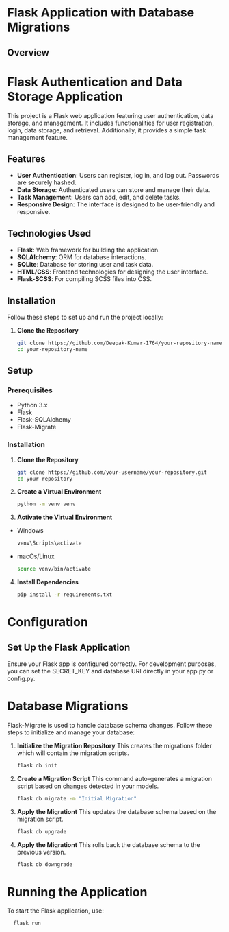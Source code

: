 # Flask Application with Database Migrations

## Overview

# Flask Authentication and Data Storage Application

This project is a Flask web application featuring user authentication, data storage, and management. It includes functionalities for user registration, login, data storage, and retrieval. Additionally, it provides a simple task management feature.

## Features

- **User Authentication**: Users can register, log in, and log out. Passwords are securely hashed.
- **Data Storage**: Authenticated users can store and manage their data.
- **Task Management**: Users can add, edit, and delete tasks.
- **Responsive Design**: The interface is designed to be user-friendly and responsive.

## Technologies Used

- **Flask**: Web framework for building the application.
- **SQLAlchemy**: ORM for database interactions.
- **SQLite**: Database for storing user and task data.
- **HTML/CSS**: Frontend technologies for designing the user interface.
- **Flask-SCSS**: For compiling SCSS files into CSS.

## Installation

Follow these steps to set up and run the project locally:

1. **Clone the Repository**

   ```bash
   git clone https://github.com/Deepak-Kumar-1764/your-repository-name.git
   cd your-repository-name


## Setup

### Prerequisites

- Python 3.x
- Flask
- Flask-SQLAlchemy
- Flask-Migrate

### Installation

1. **Clone the Repository**

   ```bash
   git clone https://github.com/your-username/your-repository.git
   cd your-repository
2. **Create a Virtual Environment**
   ```bash
   python -m venv venv

3. **Activate the Virtual Environment**
  - Windows
    ```bash
    venv\Scripts\activate
  - macOs/Linux
    ```bash 
    source venv/bin/activate
4. **Install Dependencies**
    ```bash
    pip install -r requirements.txt

# Configuration
  ## Set Up the Flask Application
  Ensure your Flask app is configured correctly. For development purposes, you can set the SECRET_KEY and database URI directly in your app.py or config.py.
# Database Migrations
   Flask-Migrate is used to handle database schema changes. Follow these steps to initialize and manage your database:
  1. **Initialize the Migration Repository**
       This creates the migrations folder which will contain the migration scripts.
      ```bash
     flask db init
  2. **Create a Migration Script**
      This command auto-generates a migration script based on changes detected in your models.
      ```bash
     flask db migrate -m "Initial Migration"
  3. **Apply the Migrationt**
    This updates the database schema based on the migration script.
      ```bash
      flask db upgrade
 4. **Apply the Migrationt**
   This rolls back the database schema to the previous version.
      ```bash
      flask db downgrade
# Running the Application
  To start the Flask application, use:
  ```bash
    flask run




   


